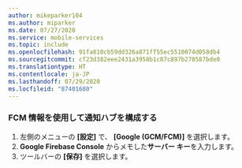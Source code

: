 ```yaml
---
author: mikeparker104
ms.author: miparker
ms.date: 07/27/2020
ms.service: mobile-services
ms.topic: include
ms.openlocfilehash: 91fa810cb59dd326a871ff55ec5510074d058db4
ms.sourcegitcommit: cf23d382eee2431a3958b1c87c897b270587bde0
ms.translationtype: HT
ms.contentlocale: ja-JP
ms.lasthandoff: 07/29/2020
ms.locfileid: "87401680"
---
```

### <a name="configure-your-notification-hub-with-fcm-information"></a>FCM 情報を使用して通知ハブを構成する

1. 左側のメニューの **[設定]** で、 **[Google (GCM/FCM)]** を選択します。
1. **Google Firebase Console** からメモした**サーバー キー**を入力します。
1. ツールバーの **[保存]** を選択します。
